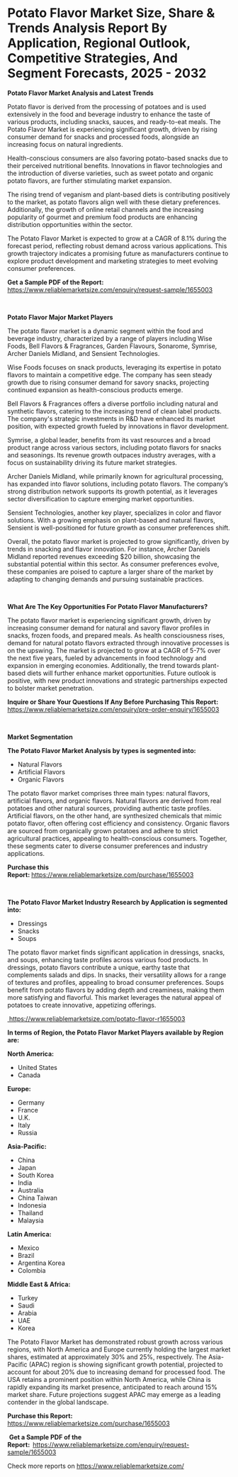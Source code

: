 <p><h1>Potato Flavor Market Size, Share & Trends Analysis Report By Application, Regional Outlook, Competitive Strategies, And Segment Forecasts, 2025 - 2032</h1></p><p><strong>Potato Flavor Market Analysis and Latest Trends</strong></p>
<p><p>Potato flavor is derived from the processing of potatoes and is used extensively in the food and beverage industry to enhance the taste of various products, including snacks, sauces, and ready-to-eat meals. The Potato Flavor Market is experiencing significant growth, driven by rising consumer demand for snacks and processed foods, alongside an increasing focus on natural ingredients. </p><p>Health-conscious consumers are also favoring potato-based snacks due to their perceived nutritional benefits. Innovations in flavor technologies and the introduction of diverse varieties, such as sweet potato and organic potato flavors, are further stimulating market expansion. </p><p>The rising trend of veganism and plant-based diets is contributing positively to the market, as potato flavors align well with these dietary preferences. Additionally, the growth of online retail channels and the increasing popularity of gourmet and premium food products are enhancing distribution opportunities within the sector.</p><p>The Potato Flavor Market is expected to grow at a CAGR of 8.1% during the forecast period, reflecting robust demand across various applications. This growth trajectory indicates a promising future as manufacturers continue to explore product development and marketing strategies to meet evolving consumer preferences.</p></p>
<p><strong>Get a Sample PDF of the Report:&nbsp;</strong> <a href="https://www.reliablemarketsize.com/enquiry/request-sample/1655003?utm_campaign=2307&utm_medium=2&utm_source=Github&utm_content=ia&utm_term=07032025&utm_id=potato-flavor">https://www.reliablemarketsize.com/enquiry/request-sample/1655003</a></p>
<p>&nbsp;</p>
<p><strong>Potato Flavor Major Market Players</strong></p>
<p><p>The potato flavor market is a dynamic segment within the food and beverage industry, characterized by a range of players including Wise Foods, Bell Flavors & Fragrances, Garden Flavours, Sonarome, Symrise, Archer Daniels Midland, and Sensient Technologies. </p><p>Wise Foods focuses on snack products, leveraging its expertise in potato flavors to maintain a competitive edge. The company has seen steady growth due to rising consumer demand for savory snacks, projecting continued expansion as health-conscious products emerge.</p><p>Bell Flavors & Fragrances offers a diverse portfolio including natural and synthetic flavors, catering to the increasing trend of clean label products. The company's strategic investments in R&D have enhanced its market position, with expected growth fueled by innovations in flavor development.</p><p>Symrise, a global leader, benefits from its vast resources and a broad product range across various sectors, including potato flavors for snacks and seasonings. Its revenue growth outpaces industry averages, with a focus on sustainability driving its future market strategies.</p><p>Archer Daniels Midland, while primarily known for agricultural processing, has expanded into flavor solutions, including potato flavors. The company’s strong distribution network supports its growth potential, as it leverages sector diversification to capture emerging market opportunities.</p><p>Sensient Technologies, another key player, specializes in color and flavor solutions. With a growing emphasis on plant-based and natural flavors, Sensient is well-positioned for future growth as consumer preferences shift.</p><p>Overall, the potato flavor market is projected to grow significantly, driven by trends in snacking and flavor innovation. For instance, Archer Daniels Midland reported revenues exceeding $20 billion, showcasing the substantial potential within this sector. As consumer preferences evolve, these companies are poised to capture a larger share of the market by adapting to changing demands and pursuing sustainable practices.</p></p>
<p>&nbsp;</p>
<p><strong>What Are The Key Opportunities For Potato Flavor Manufacturers?</strong></p>
<p><p>The potato flavor market is experiencing significant growth, driven by increasing consumer demand for natural and savory flavor profiles in snacks, frozen foods, and prepared meals. As health consciousness rises, demand for natural potato flavors extracted through innovative processes is on the upswing. The market is projected to grow at a CAGR of 5-7% over the next five years, fueled by advancements in food technology and expansion in emerging economies. Additionally, the trend towards plant-based diets will further enhance market opportunities. Future outlook is positive, with new product innovations and strategic partnerships expected to bolster market penetration.</p></p>
<p><strong>Inquire or Share Your Questions If Any Before Purchasing This Report:</strong> <a href="https://www.reliablemarketsize.com/enquiry/pre-order-enquiry/1655003?utm_campaign=2307&utm_medium=2&utm_source=Github&utm_content=ia&utm_term=07032025&utm_id=potato-flavor">https://www.reliablemarketsize.com/enquiry/pre-order-enquiry/1655003</a></p>
<p>&nbsp;</p>
<p><strong>Market Segmentation</strong></p>
<p><strong>The Potato Flavor Market Analysis by types is segmented into:</strong></p>
<p><ul><li>Natural Flavors</li><li>Artificial Flavors</li><li>Organic Flavors</li></ul></p>
<p><p>The potato flavor market comprises three main types: natural flavors, artificial flavors, and organic flavors. Natural flavors are derived from real potatoes and other natural sources, providing authentic taste profiles. Artificial flavors, on the other hand, are synthesized chemicals that mimic potato flavor, often offering cost efficiency and consistency. Organic flavors are sourced from organically grown potatoes and adhere to strict agricultural practices, appealing to health-conscious consumers. Together, these segments cater to diverse consumer preferences and industry applications.</p></p>
<p><strong>Purchase this Report:&nbsp;</strong><a href="https://www.reliablemarketsize.com/purchase/1655003?utm_campaign=2307&utm_medium=2&utm_source=Github&utm_content=ia&utm_term=07032025&utm_id=potato-flavor">https://www.reliablemarketsize.com/purchase/1655003</a></p>
<p>&nbsp;</p>
<p><strong>The Potato Flavor Market Industry Research by Application is segmented into:</strong></p>
<p><ul><li>Dressings</li><li>Snacks</li><li>Soups</li></ul></p>
<p><p>The potato flavor market finds significant application in dressings, snacks, and soups, enhancing taste profiles across various food products. In dressings, potato flavors contribute a unique, earthy taste that complements salads and dips. In snacks, their versatility allows for a range of textures and profiles, appealing to broad consumer preferences. Soups benefit from potato flavors by adding depth and creaminess, making them more satisfying and flavorful. This market leverages the natural appeal of potatoes to create innovative, appetizing offerings.</p></p>
<p><a href="https://www.reliablemarketsize.com/potato-flavor-r1655003?utm_campaign=2307&utm_medium=2&utm_source=Github&utm_content=ia&utm_term=07032025&utm_id=potato-flavor">&nbsp;https://www.reliablemarketsize.com/potato-flavor-r1655003</a></p>
<p><strong>In terms of Region, the Potato Flavor Market Players available by Region are:</strong></p>
<p>
    <p> <strong> North America: </strong>
        <ul>
            <li>United States</li>
            <li>Canada</li>
        </ul>
        </p> 
    <p> <strong> Europe: </strong>
        <ul>
            <li>Germany</li>
            <li>France</li>
            <li>U.K.</li>
            <li>Italy</li>
            <li>Russia</li>
        </ul>
        </p> 
    <p> <strong> Asia-Pacific: </strong>
        <ul>
            <li>China</li>
            <li>Japan</li>
            <li>South Korea</li>
            <li>India</li>
            <li>Australia</li>
            <li>China Taiwan</li>
            <li>Indonesia</li>
            <li>Thailand</li>
            <li>Malaysia</li>
        </ul>
        </p> 
    <p> <strong> Latin America: </strong>
        <ul>
            <li>Mexico</li>
            <li>Brazil</li>
            <li>Argentina Korea</li>
            <li>Colombia</li>
        </ul>
        </p> 
    <p> <strong> Middle East & Africa: </strong>
        <ul>
            <li>Turkey</li>
            <li>Saudi</li>
            <li>Arabia</li>
            <li>UAE</li>
            <li>Korea</li>
        </ul>
    </p>
    </p>
<p><p>The Potato Flavor Market has demonstrated robust growth across various regions, with North America and Europe currently holding the largest market shares, estimated at approximately 30% and 25%, respectively. The Asia-Pacific (APAC) region is showing significant growth potential, projected to account for about 20% due to increasing demand for processed food. The USA retains a prominent position within North America, while China is rapidly expanding its market presence, anticipated to reach around 15% market share. Future projections suggest APAC may emerge as a leading contender in the global landscape.</p></p>
<p><strong>Purchase this Report: </strong><a href="https://www.reliablemarketsize.com/purchase/1655003?utm_campaign=2307&utm_medium=2&utm_source=Github&utm_content=ia&utm_term=07032025&utm_id=potato-flavor">https://www.reliablemarketsize.com/purchase/1655003</a></p>
<p>&nbsp;<strong>Get a Sample PDF of the Report:&nbsp;&nbsp;</strong><a href="https://www.reliablemarketsize.com/enquiry/request-sample/1655003?utm_campaign=2307&utm_medium=2&utm_source=Github&utm_content=ia&utm_term=07032025&utm_id=potato-flavor">https://www.reliablemarketsize.com/enquiry/request-sample/1655003</a></p>
<p><strong></strong></p>
<p>Check more reports on <a href="https://www.reliablemarketsize.com/?utm_campaign=2307&utm_medium=2&utm_source=Github&utm_content=ia&utm_term=07032025&utm_id=potato-flavor">https://www.reliablemarketsize.com/</a></p>